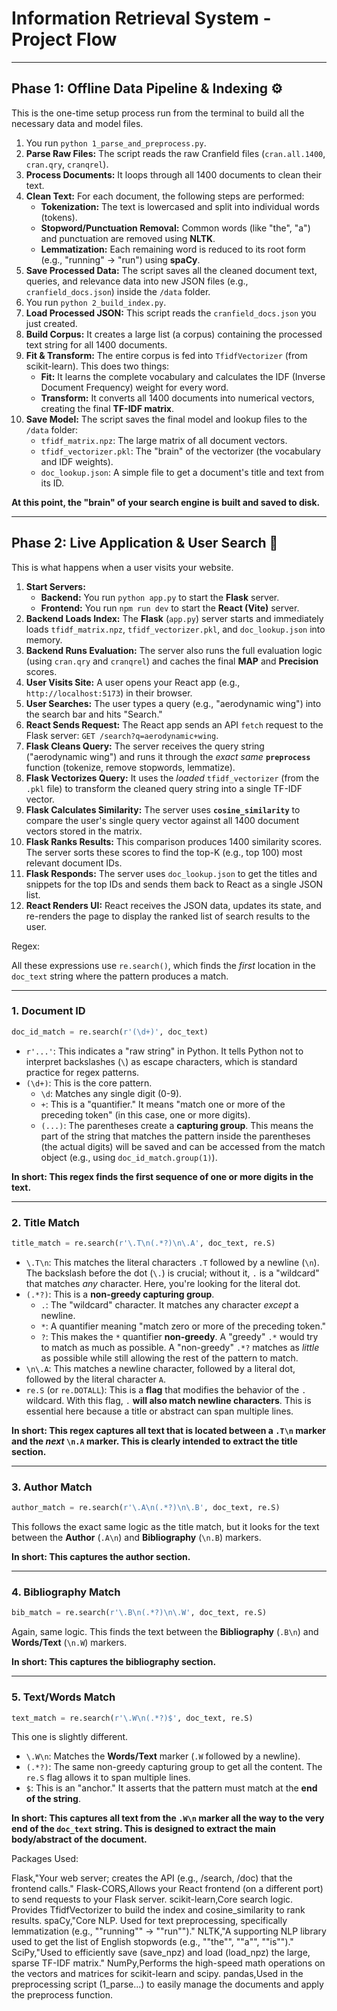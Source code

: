 # Information Retrieval System - Project Flow

---

## Phase 1: Offline Data Pipeline & Indexing ⚙️

This is the one-time setup process run from the terminal to build all the necessary data and model files.

1.  You run `python 1_parse_and_preprocess.py`.
2.  **Parse Raw Files:** The script reads the raw Cranfield files (`cran.all.1400`, `cran.qry`, `cranqrel`).
3.  **Process Documents:** It loops through all 1400 documents to clean their text.
4.  **Clean Text:** For each document, the following steps are performed:
    * **Tokenization:** The text is lowercased and split into individual words (tokens).
    * **Stopword/Punctuation Removal:** Common words (like "the", "a") and punctuation are removed using **NLTK**.
    * **Lemmatization:** Each remaining word is reduced to its root form (e.g., "running" $\rightarrow$ "run") using **spaCy**.
5.  **Save Processed Data:** The script saves all the cleaned document text, queries, and relevance data into new JSON files (e.g., `cranfield_docs.json`) inside the `/data` folder.
6.  You run `python 2_build_index.py`.
7.  **Load Processed JSON:** This script reads the `cranfield_docs.json` you just created.
8.  **Build Corpus:** It creates a large list (a corpus) containing the processed text string for all 1400 documents.
9.  **Fit & Transform:** The entire corpus is fed into `TfidfVectorizer` (from scikit-learn). This does two things:
    * **Fit:** It learns the complete vocabulary and calculates the IDF (Inverse Document Frequency) weight for every word.
    * **Transform:** It converts all 1400 documents into numerical vectors, creating the final **TF-IDF matrix**.
10. **Save Model:** The script saves the final model and lookup files to the `/data` folder:
    * `tfidf_matrix.npz`: The large matrix of all document vectors.
    * `tfidf_vectorizer.pkl`: The "brain" of the vectorizer (the vocabulary and IDF weights).
    * `doc_lookup.json`: A simple file to get a document's title and text from its ID.

**At this point, the "brain" of your search engine is built and saved to disk.**

---

## Phase 2: Live Application & User Search 🚀

This is what happens when a user visits your website.

1.  **Start Servers:**
    * **Backend:** You run `python app.py` to start the **Flask** server.
    * **Frontend:** You run `npm run dev` to start the **React (Vite)** server.
2.  **Backend Loads Index:** The **Flask** (`app.py`) server starts and immediately loads `tfidf_matrix.npz`, `tfidf_vectorizer.pkl`, and `doc_lookup.json` into memory.
3.  **Backend Runs Evaluation:** The server also runs the full evaluation logic (using `cran.qry` and `cranqrel`) and caches the final **MAP** and **Precision** scores.
4.  **User Visits Site:** A user opens your React app (e.g., `http://localhost:5173`) in their browser.
5.  **User Searches:** The user types a query (e.g., "aerodynamic wing") into the search bar and hits "Search."
6.  **React Sends Request:** The React app sends an API `fetch` request to the Flask server: `GET /search?q=aerodynamic+wing`.
7.  **Flask Cleans Query:** The server receives the query string ("aerodynamic wing") and runs it through the *exact same* **`preprocess`** function (tokenize, remove stopwords, lemmatize).
8.  **Flask Vectorizes Query:** It uses the *loaded* `tfidf_vectorizer` (from the `.pkl` file) to transform the cleaned query string into a single TF-IDF vector.
9.  **Flask Calculates Similarity:** The server uses **`cosine_similarity`** to compare the user's single query vector against all 1400 document vectors stored in the matrix.
10. **Flask Ranks Results:** This comparison produces 1400 similarity scores. The server sorts these scores to find the top-K (e.g., top 100) most relevant document IDs.
11. **Flask Responds:** The server uses `doc_lookup.json` to get the titles and snippets for the top IDs and sends them back to React as a single JSON list.
12. **React Renders UI:** React receives the JSON data, updates its state, and re-renders the page to display the ranked list of search results to the user.









Regex:

All these expressions use `re.search()`, which finds the *first* location in the `doc_text` string where the pattern produces a match.

-----

### 1\. Document ID

```python
doc_id_match = re.search(r'(\d+)', doc_text)
```

  * `r'...'`: This indicates a "raw string" in Python. It tells Python not to interpret backslashes (`\`) as escape characters, which is standard practice for regex patterns.
  * `(\d+)`: This is the core pattern.
      * `\d`: Matches any single digit (0-9).
      * `+`: This is a "quantifier." It means "match one or more of the preceding token" (in this case, one or more digits).
      * `(...)`: The parentheses create a **capturing group**. This means the part of the string that matches the pattern inside the parentheses (the actual digits) will be saved and can be accessed from the match object (e.g., using `doc_id_match.group(1)`).

**In short: This regex finds the first sequence of one or more digits in the text.**

-----

### 2\. Title Match

```python
title_match = re.search(r'\.T\n(.*?)\n\.A', doc_text, re.S)
```

  * `\.T\n`: This matches the literal characters `.T` followed by a newline (`\n`). The backslash before the dot (`\.`) is crucial; without it, `.` is a "wildcard" that matches *any* character. Here, you're looking for the literal dot.
  * `(.*?)`: This is a **non-greedy capturing group**.
      * `.`: The "wildcard" character. It matches any character *except* a newline.
      * `*`: A quantifier meaning "match zero or more of the preceding token."
      * `?`: This makes the `*` quantifier **non-greedy**. A "greedy" `.*` would try to match as much as possible. A "non-greedy" `.*?` matches as *little* as possible while still allowing the rest of the pattern to match.
  * `\n\.A`: This matches a newline character, followed by a literal dot, followed by the literal character `A`.
  * `re.S` (or `re.DOTALL`): This is a **flag** that modifies the behavior of the `.` wildcard. With this flag, `.` **will also match newline characters**. This is essential here because a title or abstract can span multiple lines.

**In short: This regex captures all text that is located between a `.T\n` marker and the *next* `\n.A` marker. This is clearly intended to extract the title section.**

-----

### 3\. Author Match

```python
author_match = re.search(r'\.A\n(.*?)\n\.B', doc_text, re.S)
```

This follows the exact same logic as the title match, but it looks for the text between the **Author** (`.A\n`) and **Bibliography** (`\n.B`) markers.

**In short: This captures the author section.**

-----

### 4\. Bibliography Match

```python
bib_match = re.search(r'\.B\n(.*?)\n\.W', doc_text, re.S)
```

Again, same logic. This finds the text between the **Bibliography** (`.B\n`) and **Words/Text** (`\n.W`) markers.

**In short: This captures the bibliography section.**

-----

### 5\. Text/Words Match

```python
text_match = re.search(r'\.W\n(.*?)$', doc_text, re.S)
```

This one is slightly different.

  * `\.W\n`: Matches the **Words/Text** marker (`.W` followed by a newline).
  * `(.*?)`: The same non-greedy capturing group to get all the content. The `re.S` flag allows it to span multiple lines.
  * `$`: This is an "anchor." It asserts that the pattern must match at the **end of the string**.

**In short: This captures all text from the `.W\n` marker all the way to the very end of the `doc_text` string. This is designed to extract the main body/abstract of the document.**





Packages Used:

Flask,"Your web server; creates the API (e.g., /search, /doc) that the frontend calls."
Flask-CORS,Allows your React frontend (on a different port) to send requests to your Flask server.
scikit-learn,Core search logic. Provides TfidfVectorizer to build the index and cosine_similarity to rank results.
spaCy,"Core NLP. Used for text preprocessing, specifically lemmatization (e.g., ""running"" → ""run"")."
NLTK,"A supporting NLP library used to get the list of English stopwords (e.g., ""the"", ""a"", ""is"")."
SciPy,"Used to efficiently save (save_npz) and load (load_npz) the large, sparse TF-IDF matrix."
NumPy,Performs the high-speed math operations on the vectors and matrices for scikit-learn and scipy.
pandas,Used in the preprocessing script (1_parse...) to easily manage the documents and apply the preprocess function.